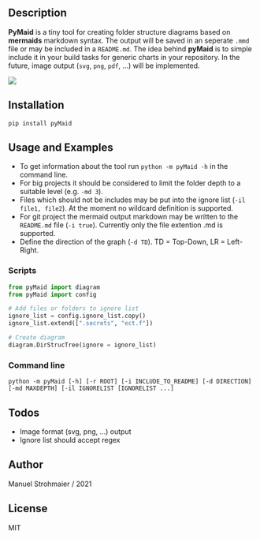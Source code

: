 ## Description
**PyMaid** is a tiny tool for creating folder structure diagrams based on **mermaids** markdown syntax.
The output will be saved in an seperate `.mmd` file or may be included in a `README.md`. The idea behind **pyMaid**
is to simple include it in your build tasks for generic charts in your repository.
In the future, image output (`svg`, `png`, `pdf`, ...) will be implemented.

![](https://github.com/prayer007/pymaid/blob/main/examples/example_diagram.png?raw=true)

## Installation
```
pip install pyMaid
```

## Usage and Examples
- To get information about the tool run `python -m pyMaid -h` in the command line.
- For big projects it should be considered to limit the folder depth to a suitable level (e.g. `-md 3`). 
- Files which should not be includes may be put into the ignore list (`-il file1, file2`). At the moment no wildcard definition is supported. 
- For git project the mermaid output markdown may be written to the `README.md` file (`-i true`). Currently only the file extention .md is supported. 
- Define the direction of the graph (`-d TD`). TD = Top-Down, LR = Left-Right.

### Scripts
```python
from pyMaid import diagram
from pyMaid import config

# Add files or folders to ignore list
ignore_list = config.ignore_list.copy()
ignore_list.extend([".secrets", "ect.f"])

# Create diagram
diagram.DirStrucTree(ignore = ignore_list)
```
### Command line
```
python -m pyMaid [-h] [-r ROOT] [-i INCLUDE_TO_README] [-d DIRECTION] [-md MAXDEPTH] [-il IGNORELIST [IGNORELIST ...]
```

## Todos
- Image format (svg, png, ...) output
- Ignore list should accept regex

## Author 
Manuel Strohmaier / 2021

## License
MIT
